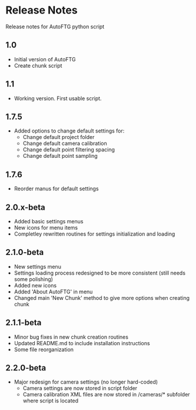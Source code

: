 # Release Notes

Release notes for AutoFTG python script


## 1.0

- Initial version of AutoFTG
- Create chunk script


## 1.1

- Working version. First usable script.


## 1.7.5

- Added options to change default settings for:
  - Change default project folder
  - Change default camera calibration
  - Change default point filtering spacing
  - Change default point sampling


## 1.7.6

- Reorder manus for default settings


## 2.0.x-beta

- Added basic settings menus
- New icons for menu items
- Completley rewritten routines for settings initialization and loading


## 2.1.0-beta

- New settings menu
- Settings loading process redesigned to be more consistent (still needs some polishing)
- Added new icons
- Added 'About AutoFTG' in menu
- Changed main 'New Chunk' method to give more options when creating chunk

## 2.1.1-beta

- Minor bug fixes in new chunk creation routines
- Updated README.md to include installation instructions
- Some file reorganization

## 2.2.0-beta

- Major redesign for camera settings (no longer hard-coded)
  - Camera settings are now stored in script folder
  - Camera calibration XML files are now stored in /cameras/* subfolder where script is located

